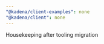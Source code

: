 ```yaml
---
"@kadena/client-examples": none
"@kadena/client": none
---
```


Housekeeping after tooling migration
